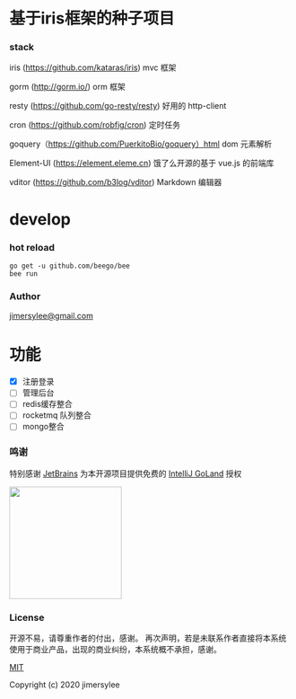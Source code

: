 # 基于iris框架的种子项目
### stack

iris (https://github.com/kataras/iris) mvc 框架

gorm (http://gorm.io/) orm 框架

resty (https://github.com/go-resty/resty) 好用的 http-client

cron (https://github.com/robfig/cron) 定时任务

goquery（https://github.com/PuerkitoBio/goquery）html dom 元素解析

Element-UI (https://element.eleme.cn) 饿了么开源的基于 vue.js 的前端库

vditor (https://github.com/b3log/vditor) Markdown 编辑器

# develop

### hot reload
```shell script
go get -u github.com/beego/bee
bee run 
```
### Author
jimersylee@gmail.com

# 功能
- [x] 注册登录
- [ ] 管理后台
- [ ] redis缓存整合
- [ ] rocketmq 队列整合
- [ ] mongo整合

### 鸣谢

特别感谢 [JetBrains](https://www.jetbrains.com/?from=iris-seed) 为本开源项目提供免费的 [IntelliJ GoLand](https://www.jetbrains.com/go/?from=iris-seed) 授权

<p>
 <a href="https://www.jetbrains.com/?from=ferry">
   <img height="200" src="https://www.fdevops.com/wp-content/uploads/2020/09/1599213857-jetbrains-variant-4.png">
 </a>
</p>


### License

开源不易，请尊重作者的付出，感谢。
再次声明，若是未联系作者直接将本系统使用于商业产品，出现的商业纠纷，本系统概不承担，感谢。

[MIT](https://github.com/jimersylee/iris-seed/blob/master/LICENSE)

Copyright (c) 2020 jimersylee